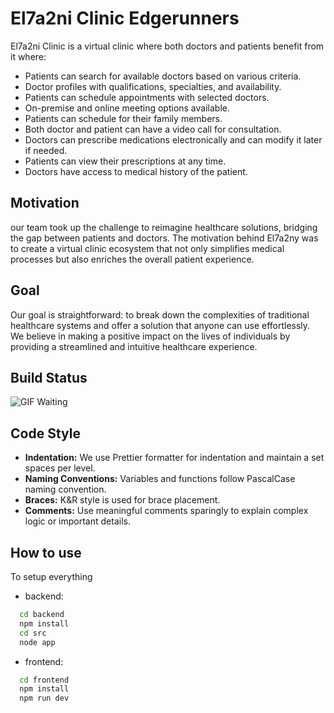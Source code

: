 # El7a2ni Clinic Edgerunners

El7a2ni Clinic is a virtual clinic where both doctors and patients benefit from it where:

- Patients can search for available doctors based on various criteria.
- Doctor profiles with qualifications, specialties, and availability.
- Patients can schedule appointments with selected doctors.
- On-premise and online meeting options available.
- Patients can schedule for their family members.
- Both doctor and patient can have a video call for consultation.
- Doctors can prescribe medications electronically and can modify it later if needed.
- Patients can view their prescriptions at any time.
- Doctors have access to medical history of the patient.

## Motivation

our team took up the challenge to reimagine healthcare solutions, bridging the gap between patients and doctors. The motivation behind El7a2ny was to create a virtual clinic ecosystem that not only simplifies medical processes but also enriches the overall patient experience.

## Goal

Our goal is straightforward: to break down the complexities of traditional healthcare systems and offer a solution that anyone can use effortlessly. We believe in making a positive impact on the lives of individuals by providing a streamlined and intuitive healthcare experience.

## Build Status

![GIF Waiting](https://media.giphy.com/media/jc2PkKKr3clTBekMzn/giphy.gif)

## Code Style

- **Indentation:** We use Prettier formatter for indentation and maintain a set spaces per level.
- **Naming Conventions:** Variables and functions follow PascalCase naming convention.
- **Braces:** K&R style is used for brace placement.
- **Comments:** Use meaningful comments sparingly to explain complex logic or important details.

## How to use

To setup everything

- backend:

```bash
  cd backend
  npm install
  cd src
  node app
```

- frontend:

```bash
  cd frontend
  npm install
  npm run dev
```
